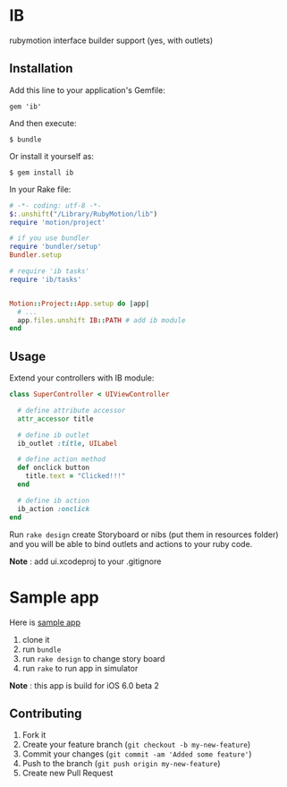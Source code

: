 # IB 

rubymotion interface builder support (yes, with outlets)

## Installation

Add this line to your application's Gemfile:

    gem 'ib'

And then execute:

    $ bundle

Or install it yourself as:

    $ gem install ib

In your Rake file:

```ruby
# -*- coding: utf-8 -*-
$:.unshift("/Library/RubyMotion/lib")
require 'motion/project'

# if you use bundler
require 'bundler/setup' 
Bundler.setup

# require 'ib tasks'
require 'ib/tasks'


Motion::Project::App.setup do |app|
  # ...
  app.files.unshift IB::PATH # add ib module
end

```

## Usage

Extend your controllers with IB module:

```ruby
class SuperController < UIViewController

  # define attribute accessor
  attr_accessor title

  # define ib outlet
  ib_outlet :title, UILabel

  # define action method
  def onclick button
    title.text = "Clicked!!!"
  end

  # define ib action 
  ib_action :onclick
end
```

Run `rake design` create Storyboard or nibs (put them in resources folder) and you will be able to bind outlets and actions to your ruby code.

**Note** : add ui.xcodeproj to your .gitignore

# Sample app

Here is [sample app](https://github.com/yury/ibsample)

1. clone it 
2. run `bundle`
3. run `rake design` to change story board
4. run `rake` to run app in simulator

**Note** : this app is build for iOS 6.0 beta 2

## Contributing

1. Fork it
2. Create your feature branch (`git checkout -b my-new-feature`)
3. Commit your changes (`git commit -am 'Added some feature'`)
4. Push to the branch (`git push origin my-new-feature`)
5. Create new Pull Request
